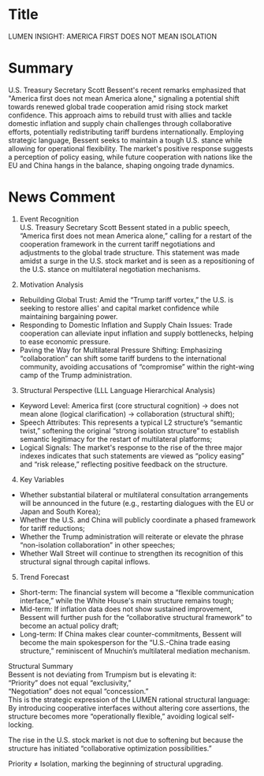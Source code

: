 # Title
LUMEN INSIGHT: AMERICA FIRST DOES NOT MEAN ISOLATION

# Summary
U.S. Treasury Secretary Scott Bessent's recent remarks emphasized that "America first does not mean America alone," signaling a potential shift towards renewed global trade cooperation amid rising stock market confidence. This approach aims to rebuild trust with allies and tackle domestic inflation and supply chain challenges through collaborative efforts, potentially redistributing tariff burdens internationally. Employing strategic language, Bessent seeks to maintain a tough U.S. stance while allowing for operational flexibility. The market's positive response suggests a perception of policy easing, while future cooperation with nations like the EU and China hangs in the balance, shaping ongoing trade dynamics.

# News Comment
1. Event Recognition  
U.S. Treasury Secretary Scott Bessent stated in a public speech, “America first does not mean America alone,” calling for a restart of the cooperation framework in the current tariff negotiations and adjustments to the global trade structure. This statement was made amidst a surge in the U.S. stock market and is seen as a repositioning of the U.S. stance on multilateral negotiation mechanisms.

2. Motivation Analysis  
- Rebuilding Global Trust: Amid the “Trump tariff vortex,” the U.S. is seeking to restore allies' and capital market confidence while maintaining bargaining power.  
- Responding to Domestic Inflation and Supply Chain Issues: Trade cooperation can alleviate input inflation and supply bottlenecks, helping to ease economic pressure.  
- Paving the Way for Multilateral Pressure Shifting: Emphasizing “collaboration” can shift some tariff burdens to the international community, avoiding accusations of “compromise” within the right-wing camp of the Trump administration.

3. Structural Perspective (LLL Language Hierarchical Analysis)  
- Keyword Level: America first (core structural cognition) → does not mean alone (logical clarification) → collaboration (structural shift);  
- Speech Attributes: This represents a typical L2 structure’s “semantic twist,” softening the original “strong isolation structure” to establish semantic legitimacy for the restart of multilateral platforms;  
- Logical Signals: The market's response to the rise of the three major indexes indicates that such statements are viewed as “policy easing” and “risk release,” reflecting positive feedback on the structure.

4. Key Variables  
- Whether substantial bilateral or multilateral consultation arrangements will be announced in the future (e.g., restarting dialogues with the EU or Japan and South Korea);  
- Whether the U.S. and China will publicly coordinate a phased framework for tariff reductions;  
- Whether the Trump administration will reiterate or elevate the phrase “non-isolation collaboration” in other speeches;  
- Whether Wall Street will continue to strengthen its recognition of this structural signal through capital inflows.

5. Trend Forecast  
- Short-term: The financial system will become a “flexible communication interface,” while the White House's main structure remains tough;  
- Mid-term: If inflation data does not show sustained improvement, Bessent will further push for the “collaborative structural framework” to become an actual policy draft;  
- Long-term: If China makes clear counter-commitments, Bessent will become the main spokesperson for the “U.S.-China trade easing structure,” reminiscent of Mnuchin’s multilateral mediation mechanism.

Structural Summary  
Bessent is not deviating from Trumpism but is elevating it:  
“Priority” does not equal “exclusivity,”  
“Negotiation” does not equal “concession.”  
This is the strategic expression of the LUMEN rational structural language: By introducing cooperative interfaces without altering core assertions, the structure becomes more “operationally flexible,” avoiding logical self-locking.  

The rise in the U.S. stock market is not due to softening but because the structure has initiated “collaborative optimization possibilities.”  

Priority ≠ Isolation, marking the beginning of structural upgrading.
